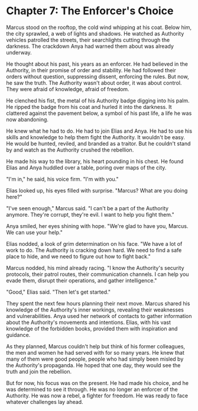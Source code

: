 # Chapter 7: The Enforcer's Choice

Marcus stood on the rooftop, the cold wind whipping at his coat. Below him, the city sprawled, a web of lights and shadows. He watched as Authority vehicles patrolled the streets, their searchlights cutting through the darkness. The crackdown Anya had warned them about was already underway.

He thought about his past, his years as an enforcer. He had believed in the Authority, in their promise of order and stability. He had followed their orders without question, suppressing dissent, enforcing the rules. But now, he saw the truth. The Authority wasn't about order, it was about control. They were afraid of knowledge, afraid of freedom.

He clenched his fist, the metal of his Authority badge digging into his palm. He ripped the badge from his coat and hurled it into the darkness. It clattered against the pavement below, a symbol of his past life, a life he was now abandoning.

He knew what he had to do. He had to join Elias and Anya. He had to use his skills and knowledge to help them fight the Authority. It wouldn't be easy. He would be hunted, reviled, and branded as a traitor. But he couldn't stand by and watch as the Authority crushed the rebellion.

He made his way to the library, his heart pounding in his chest. He found Elias and Anya huddled over a table, poring over maps of the city.

"I'm in," he said, his voice firm. "I'm with you."

Elias looked up, his eyes filled with surprise. "Marcus? What are you doing here?"

"I've seen enough," Marcus said. "I can't be a part of the Authority anymore. They're corrupt, they're evil. I want to help you fight them."

Anya smiled, her eyes shining with hope. "We're glad to have you, Marcus. We can use your help."

Elias nodded, a look of grim determination on his face. "We have a lot of work to do. The Authority is cracking down hard. We need to find a safe place to hide, and we need to figure out how to fight back."

Marcus nodded, his mind already racing. "I know the Authority's security protocols, their patrol routes, their communication channels. I can help you evade them, disrupt their operations, and gather intelligence."

"Good," Elias said. "Then let's get started."

They spent the next few hours planning their next move. Marcus shared his knowledge of the Authority's inner workings, revealing their weaknesses and vulnerabilities. Anya used her network of contacts to gather information about the Authority's movements and intentions. Elias, with his vast knowledge of the forbidden books, provided them with inspiration and guidance.

As they planned, Marcus couldn't help but think of his former colleagues, the men and women he had served with for so many years. He knew that many of them were good people, people who had simply been misled by the Authority's propaganda. He hoped that one day, they would see the truth and join the rebellion.

But for now, his focus was on the present. He had made his choice, and he was determined to see it through. He was no longer an enforcer of the Authority. He was now a rebel, a fighter for freedom. He was ready to face whatever challenges lay ahead.